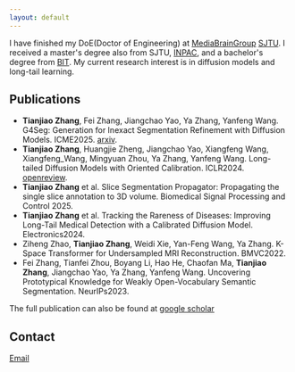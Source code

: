 ```yaml
---
layout: default
---
```

I have finished my DoE(Doctor of Engineering) at [MediaBrainGroup](https://mediabrain.sjtu.edu.cn/) [SJTU](https://www.sjtu.edu.cn/). I received a master's degree also from SJTU, [INPAC](https://inpac.sjtu.edu.cn/), and a bachelor's degree from [BIT](https://bit.edu.cn/).
My current research interest is in diffusion models and long-tail learning.

## Publications
- **Tianjiao Zhang**, Fei Zhang, Jiangchao Yao, Ya Zhang, Yanfeng Wang. G4Seg: Generation for Inexact Segmentation Refinement with Diffusion Models. ICME2025. [arxiv](https://arxiv.org/abs/2506.01539).
- **Tianjiao Zhang**, Huangjie Zheng, Jiangchao Yao, Xiangfeng Wang, Xiangfeng_Wang, Mingyuan Zhou, Ya Zhang, Yanfeng Wang. Long-tailed Diffusion Models with Oriented Calibration. ICLR2024. [openreview](https://openreview.net/forum?id=NW2s5XXwXU).
- **Tianjiao Zhang** et al. Slice Segmentation Propagator: Propagating the single slice annotation to 3D volume. Biomedical Signal Processing and Control 2025. 
- **Tianjiao Zhang** et al. Tracking the Rareness of Diseases: Improving Long-Tail Medical Detection with a Calibrated Diffusion Model. Electronics2024.
- Ziheng Zhao, **Tianjiao Zhang**, Weidi Xie, Yan-Feng Wang, Ya Zhang. K-Space Transformer for Undersampled MRI Reconstruction. BMVC2022.
- Fei Zhang, Tianfei Zhou, Boyang Li, Hao He, Chaofan Ma, **Tianjiao Zhang**, Jiangchao Yao, Ya Zhang, Yanfeng Wang. Uncovering Prototypical Knowledge for Weakly Open-Vocabulary Semantic Segmentation. NeurIPs2023.

The full publication can also be found at [google scholar](https://scholar.google.com/citations?user=L_B-PMAAAAAJ&hl=zh-CN)


## Contact
[Email](tianjiao.zhang@foxmail.com)


